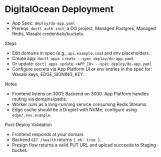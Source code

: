 # DigitalOcean Deployment

- App Spec: `deploy/do-app.yaml`
- Prereqs: `doctl auth init`, a DO project, Managed Postgres, Managed Redis, Wasabi credentials/buckets.

Steps
- Edit domains in spec (e.g., `api.example.com`) and env placeholders.
- Create app: `doctl apps create --spec deploy/do-app.yaml`
- Or update: `doctl apps update <APP_ID> --spec deploy/do-app.yaml`
- Configure secrets via App Platform UI or env entries in the spec for: Wasabi keys, EDGE_SIGNING_KEY.

Notes
- Frontend listens on 3001; Backend on 3000. App Platform handles routing via domains/paths.
- Worker runs as a long-running service consuming Redis Streams.
- Edge cache should be a Droplet with NVMe; configure using `edge/.env.example`.

Post-Deploy Validation
- Frontend responds at your domain.
- Backend `GET /health` returns `{ ok: true }`.
- Presign flow returns a valid PUT URL and upload succeeds to Staging bucket.
